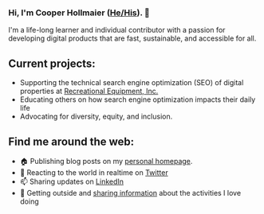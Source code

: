 ### Hi, I'm Cooper Hollmaier (<a href="https://uwm.edu/lgbtrc/support/gender-pronouns/">He/His</a>). 👋

I'm a life-long learner and individual contributor with a passion for developing digital products that are fast, sustainable, and accessible for all. 

## Current projects:
- Supporting the technical search engine optimization (SEO) of digital properties at <a href="https://www.rei.com">Recreational Equipment, Inc.</a>
- Educating others on how search engine optimization impacts their daily life
- Advocating for diversity, equity, and inclusion.


## Find me around the web:
- 🏠 Publishing blog posts on my <a href="https://cooperhollmaier.com">personal homepage</a>.
- 💬 Reacting to the world in realtime on <a href="https://twitter.com/CooperHollmaier">Twitter</a>
- 📫 Sharing updates on <a href="https://www.linkedin.com/in/cooperhollmaier/">LinkedIn</a>
- 🌲 Getting outside and <a href="https://www.strava.com/athletes/14782890">sharing information</a> about the activities I love doing
